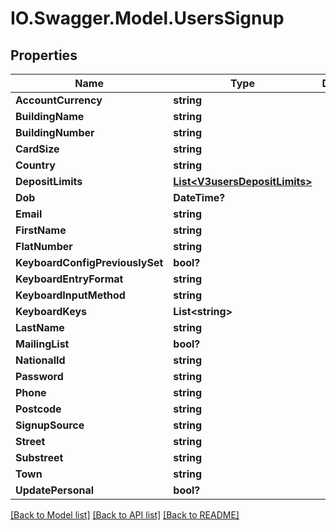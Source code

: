 # IO.Swagger.Model.UsersSignup
## Properties

Name | Type | Description | Notes
------------ | ------------- | ------------- | -------------
**AccountCurrency** | **string** |  | 
**BuildingName** | **string** |  | 
**BuildingNumber** | **string** |  | 
**CardSize** | **string** |  | [optional] 
**Country** | **string** |  | 
**DepositLimits** | [**List&lt;V3usersDepositLimits&gt;**](V3usersDepositLimits.md) |  | [optional] 
**Dob** | **DateTime?** |  | 
**Email** | **string** |  | 
**FirstName** | **string** |  | 
**FlatNumber** | **string** |  | 
**KeyboardConfigPreviouslySet** | **bool?** |  | [optional] 
**KeyboardEntryFormat** | **string** |  | [optional] 
**KeyboardInputMethod** | **string** |  | [optional] 
**KeyboardKeys** | **List&lt;string&gt;** |  | [optional] 
**LastName** | **string** |  | 
**MailingList** | **bool?** |  | [optional] 
**NationalId** | **string** |  | [optional] 
**Password** | **string** |  | 
**Phone** | **string** |  | 
**Postcode** | **string** |  | 
**SignupSource** | **string** |  | [optional] 
**Street** | **string** |  | 
**Substreet** | **string** |  | 
**Town** | **string** |  | 
**UpdatePersonal** | **bool?** |  | 

[[Back to Model list]](../README.md#documentation-for-models) [[Back to API list]](../README.md#documentation-for-api-endpoints) [[Back to README]](../README.md)

